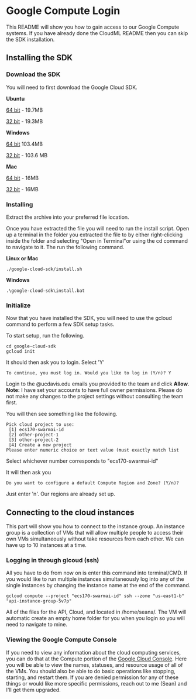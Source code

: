 # Google Compute Login
This README will show you how to gain access to our Google Compute systems. If you have already done the CloudML README then you can skip the SDK installation.

## Installing the SDK

### Download the SDK
You will need to first download the Google Cloud SDK.

**Ubuntu**
  
  [64 bit](https://dl.google.com/dl/cloudsdk/channels/rapid/downloads/google-cloud-sdk-201.0.0-linux-x86_64.tar.gz) - 19.7MB
  
  [32 bit](https://dl.google.com/dl/cloudsdk/channels/rapid/downloads/google-cloud-sdk-201.0.0-linux-x86.tar.gz) - 19.3MB

**Windows**	
  
  [64 bit](https://dl.google.com/dl/cloudsdk/channels/rapid/downloads/google-cloud-sdk-204.0.0-darwin-x86_64.tar.gz) 103.4MB
  
  [32 bit](https://dl.google.com/dl/cloudsdk/channels/rapid/downloads/google-cloud-sdk-204.0.0-windows-x86.zip) - 103.6 MB

**Mac**
	
  [64 bit](https://dl.google.com/dl/cloudsdk/channels/rapid/downloads/google-cloud-sdk-204.0.0-darwin-x86_64.tar.gz) - 16MB
	
  [32 bit](https://dl.google.com/dl/cloudsdk/channels/rapid/downloads/google-cloud-sdk-204.0.0-darwin-x86.tar.gz) - 16MB
	
### Installing

Extract the archive into your preferred file location.

Once you have extracted the file you will need to run the install script. Open up a terminal in the folder you extracted the file to by either right-clicking inside the folder and selecting "Open in Terminal"or using the cd command to navigate to it. The run the following command.

**Linux or Mac**
```
./google-cloud-sdk/install.sh
```

**Windows**
```
.\google-cloud-sdk\install.bat
```

### Initialize

Now that you have installed the SDK, you will need to use the gcloud command to perform a few SDK setup tasks.

To start setup, run the following.
```
cd google-cloud-sdk
gcloud init
```

It should then ask you to login. Select 'Y'
```
To continue, you must log in. Would you like to log in (Y/n)? Y
```

Login to the @ucdavis.edu emails you provided to the team and click **Allow**.
**Note:** I have set your accounts to have full owner permissions. Please do not make any changes to the project settings without consulting the team first.

You will then see something like the following.
```
Pick cloud project to use: 
 [1] ecs170-swarmai-id
 [2] other-project-1
 [3] other-project-2
 [4] Create a new project
Please enter numeric choice or text value (must exactly match list
```

Select whichever number corresponds to "ecs170-swarmai-id"

It will then ask you
```
Do you want to configure a default Compute Region and Zone? (Y/n)?
```
Just enter 'n'. Our regions are already set up.

## Connecting to the cloud instances
This part will show you how to connect to the instance group. An instance group is a collection of VMs that will allow multiple people to access their own VMs simultaneously without take resources from each other. We can have up to 10 instances at a time.

### Logging in through glcoud (ssh)
All you have to do from now on is enter this command into terminal/CMD. If you would like to run multiple instances simultaneously log into any of the single instances by changing the instance name at the end of the command.
```
gcloud compute --project "ecs170-swarmai-id" ssh --zone "us-east1-b" "api-instance-group-5v7p"
```
All of the files for the API, Cloud, and located in /home/seana/. The VM will automatic create an empty home folder for you when you login so you will need to navigate to mine.

### Viewing the Google Compute Console
If you need to view any information about the cloud computing services, you can do that at the Compute portion of the [Google Cloud Console](https://cloud.google.com/compute/docs/console).
Here you will be able to view the names, statuses, and resource usage of all of the VMs. You should also be able to do basic operations like stopping, starting, and restart them.
If you are denied permission for any of these things or would like more specific permissions, reach out to me (Sean) and I'll get them upgraded.
